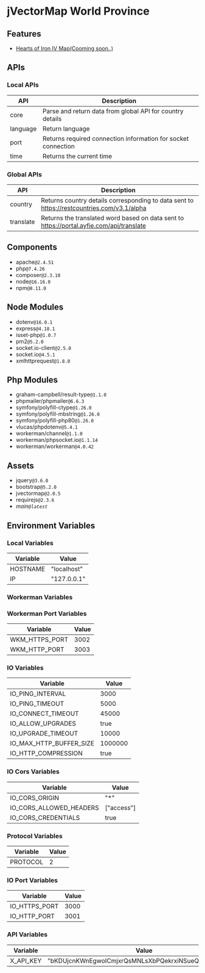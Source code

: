 # jVectorMap World Province

## Features

- [Hearts of Iron IV Map(Cooming soon..)](https://github.com/Ferhatduran55/jvectormap-world/blob/master/map.png?raw=true)

## APIs
### Local APIs

| API | Description |
| - | - |
| core | Parse and return data from global API for country details |
| language | Return language |
| port | Returns required connection information for socket connection |
| time | Returns the current time |

### Global APIs

| API | Description |
| - | - |
| country | Returns country details corresponding to data sent to https://restcountries.com/v3.1/alpha |
| translate | Returns the translated word based on data sent to https://portal.ayfie.com/api/translate |

## Components

- apache`@2.4.51`
- php`@7.4.26`
- composer`@2.3.10`
- node`@16.16.0`
- npm`@8.11.0`

## Node Modules

- dotenv`@16.0.1`
- express`@4.18.1`
- isset-php`@1.0.7`
- pm2`@5.2.0`
- socket.io-client`@2.5.0`
- socket.io`@4.5.1`
- xmlhttprequest`@1.8.0`

## Php Modules

- graham-campbell/result-type`@1.1.0`
- phpmailer/phpmailer`@6.6.3`
- symfony/polyfill-ctype`@1.26.0`
- symfony/polyfill-mbstring`@1.26.0`
- symfony/polyfill-php80`@1.26.0`
- vlucas/phpdotenv`@5.4.1`
- workerman/channel`@1.1.0`
- workerman/phpsocket.io`@1.1.14`
- workerman/workerman`@4.0.42`

## Assets

- jquery`@3.6.0`
- bootstrap`@5.2.0`
- jvectormap`@2.0.5`
- requirejs`@2.3.6`
- _main`@latest`_

## Environment Variables
### Local Variables

| Variable | Value |
| - | - |
| HOSTNAME | "localhost" |
| IP | "127.0.0.1" |

### Workerman Variables

### Workerman Port Variables

| Variable | Value |
| - | - |
| WKM_HTTPS_PORT | 3002 |
| WKM_HTTP_PORT | 3003 |

### IO Variables

| Variable | Value |
| - | - |
| IO_PING_INTERVAL | 3000 |
| IO_PING_TIMEOUT | 5000 |
| IO_CONNECT_TIMEOUT | 45000 |
| IO_ALLOW_UPGRADES | true |
| IO_UPGRADE_TIMEOUT | 10000 |
| IO_MAX_HTTP_BUFFER_SIZE | 1000000 |
| IO_HTTP_COMPRESSION | true |

### IO Cors Variables

| Variable | Value |
| - | - |
| IO_CORS_ORIGIN | "*" |
| IO_CORS_ALLOWED_HEADERS | ["access"] |
| IO_CORS_CREDENTIALS | true |

### Protocol Variables

| Variable | Value |
| - | - |
| PROTOCOL | 2 |

### IO Port Variables

| Variable | Value |
| - | - |
| IO_HTTPS_PORT | 3000 |
| IO_HTTP_PORT | 3001 |

### API Variables

| Variable | Value |
| - | - |
| X_API_KEY | "bKDUjcnKWnEgwoICmjxrQsMNLsXbPQekrxiNSueQnBnFQUsQkn" |

